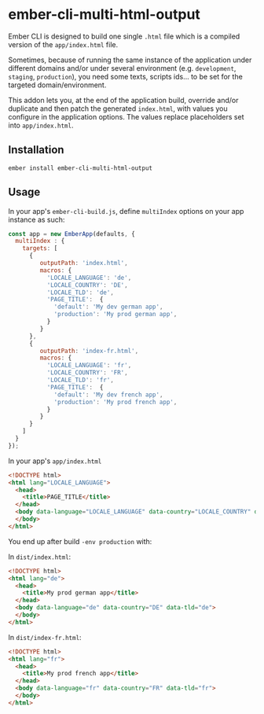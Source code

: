 # ember-cli-multi-html-output

Ember CLI is designed to build one single `.html` file which is a compiled version of the `app/index.html` file.

Sometimes, because of running the same instance of the application under different domains and/or under several environment (e.g. `development`, `staging`, `production`), you need some texts, scripts ids... to be set for the targeted domain/environment.

This addon lets you, at the end of the application build,  override and/or duplicate and then patch the generated `index.html`, with values you configure in the application options. 
The values replace placeholders set into  `app/index.html`.

## Installation

```shell
ember install ember-cli-multi-html-output
```

## Usage

In your app's `ember-cli-build.js`, define `multiIndex` options on your app instance as such:

```javascript
const app = new EmberApp(defaults, {
  multiIndex : {
    targets: [
      {
         outputPath: 'index.html',
	     macros: {
           'LOCALE_LANGUAGE': 'de',
           'LOCALE_COUNTRY': 'DE',
           'LOCALE_TLD': 'de',
           'PAGE_TITLE':  {
	         'default': 'My dev german app',
             'production': 'My prod german app',
           }
         }
      },
      {
         outputPath: 'index-fr.html',
	     macros: {
           'LOCALE_LANGUAGE': 'fr',
           'LOCALE_COUNTRY': 'FR',
           'LOCALE_TLD': 'fr',
           'PAGE_TITLE':  {
	         'default': 'My dev french app',
             'production': 'My prod french app',
           }
         }
      }
    ]
  }
});
```

In your app's `app/index.html`

```html
<!DOCTYPE html>
<html lang="LOCALE_LANGUAGE">
  <head>
    <title>PAGE_TITLE</title>
  </head>
  <body data-language="LOCALE_LANGUAGE" data-country="LOCALE_COUNTRY" data-tld="LOCALE_TLD">
  </body>
</html>
```

You end up after build `-env production` with:

In `dist/index.html`:
```html
<!DOCTYPE html>
<html lang="de">
  <head>
    <title>My prod german app</title>
  </head>
  <body data-language="de" data-country="DE" data-tld="de">
  </body>
</html>
```

In `dist/index-fr.html`:
```html
<!DOCTYPE html>
<html lang="fr">
  <head>
    <title>My prod french app</title>
  </head>
  <body data-language="fr" data-country="FR" data-tld="fr">
  </body>
</html>
```



